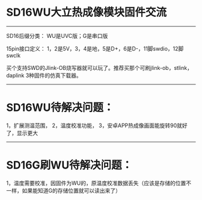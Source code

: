 # SD16WU大立热成像模块固件交流
--------------------------------------------
SD16后缀分类：
WU是UVC版；G是串口版


15pin接口定义：
1，2是5V，3，4是地，5是D+，6是D-，11脚swdio，12脚swclk

买个支持SWD的Jlink-OB烧写器就可以玩了。推荐买那个可刷jlink-ob，stlink，daplink 3种固件的仿真下载器。


--------------------------------------------
# SD16WU待解决问题：
1，扩展测温范围，
2，温度校准功能，
3，安卓APP热成像画面能旋转90就好了，显示更大

--------------------------------------------
# SD16G刷WU待解决问题：
1，温度需要校准，因固件为WU的，原温度校准数据丢失（应该是存储的位置不一样，如果能知道G的存储位置就可以读出来了）
